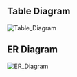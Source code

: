 <h2>Table Diagram</h2>

![Table_Diagram](https://user-images.githubusercontent.com/46940666/136866046-7836d051-cbdc-4f22-8958-52c7dfdd9735.png)

<h2>ER Diagram</h2>

![ER_Diagram](https://user-images.githubusercontent.com/46940666/136866050-1054d1ec-e8b9-4de3-9882-54a02d9d1eb0.png)
